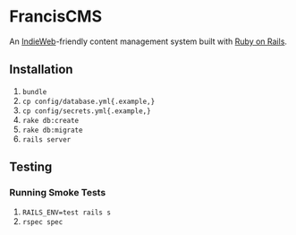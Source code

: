 # FrancisCMS

An [IndieWeb](http://indiewebcamp.com/)-friendly content management system built with [Ruby on Rails](http://rubyonrails.org).


## Installation

1. `bundle`
1. `cp config/database.yml{.example,}`
1. `cp config/secrets.yml{.example,}`
1. `rake db:create`
1. `rake db:migrate`
1. `rails server`


## Testing

### Running Smoke Tests

1. `RAILS_ENV=test rails s`
1. `rspec spec`

